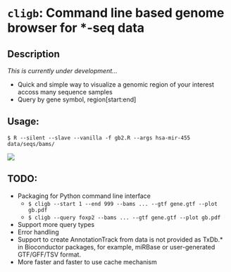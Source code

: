 # `cligb`: Command line based genome browser for *-seq data
## Description
_This is currently under development..._

* Quick and simple way to visualize a genomic region of your interest accoss many sequence samples
* Query by gene symbol, region[start:end]


 
## Usage:
```
$ R --silent --slave --vanilla -f gb2.R --args hsa-mir-455 data/seqs/bams/
```

![](https://dl.dropboxusercontent.com/u/8677629/gb.png)

## TODO:
* Packaging for Python command line interface
	* `$ cligb --start 1 --end 999 --bams ... --gtf gene.gtf --plot gb.pdf`
	* `$ cligb --query foxp2 --bams ... --gtf gene.gtf --plot gb.pdf`
* Support more query types
* Error handling
* Support to create AnnotationTrack from data is not provided as  TxDb.* in Bioconductor packages, for example, miRBase or user-generated GTF/GFF/TSV format.
* More faster and faster to use cache mechanism

